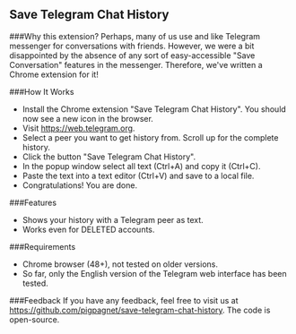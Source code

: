 Save Telegram Chat History
--------------------------

###Why this extension?
Perhaps, many of us use and like Telegram messenger for conversations with friends. However, we were a bit disappointed by the absence of any sort of easy-accessible "Save Conversation" features in the messenger. Therefore, we've written a Chrome extension for it! 

###How It Works
- Install the Chrome extension "Save Telegram Chat History". You should now see a new icon in the browser.
- Visit https://web.telegram.org.
- Select a peer you want to get history from. Scroll up for the complete history.
- Click the button "Save Telegram Chat History".
- In the popup window select all text (Ctrl+A) and copy it (Ctrl+C).
- Paste the text into a text editor (Ctrl+V) and save to a local file.
- Congratulations! You are done.


###Features
* Shows your history with a Telegram peer as text.
* Works even for DELETED accounts.

###Requirements
* Chrome browser (48+), not tested on older versions.
* So far, only the English version of the Telegram web interface has been tested.

###Feedback
If you have any feedback, feel free to visit us at https://github.com/pigpagnet/save-telegram-chat-history. The code is open-source.
